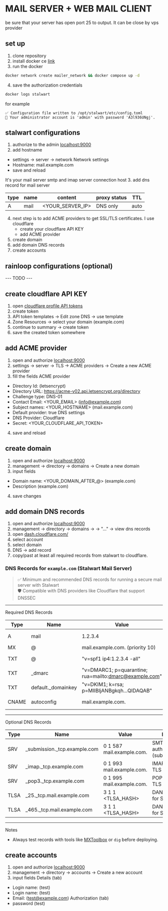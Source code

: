 # MAIL SERVER + WEB MAIL CLIENT

be sure that your server has open port 25 to output. It can be close by vps provider

## set up
1. clone repository
2. install docker ce [link](https://docs.docker.com/engine/install/ubuntu/)
3. run the docker 
```bash
docker network create mailer_network && docker compose up -d
```
4. save the authorization credentials
```bash
docker logs stalwart 
```

for example
```text
✅ Configuration file written to /opt/stalwart/etc/config.toml
🔑 Your administrator account is 'admin' with password 'A3l936UNgj'.
```

## stalwart configurations

1. authorize to the admin [localhost:9000](http://localhost:9000])
2. add hostname 
- settings -> server -> network
Network settings
- Hostname: mail.example.com
- save and reload

It's your mail server smtp and imap server connection host
3. add dns record for mail server

| type | name  | content | proxy status | TTL  |
|------|-------|---------|-------------|------|
| A    | mail |    <YOUR_SERVER_IP>     |    DNS only | auto |
4. next step is to add ACME providers to get SSL/TLS certificates. I use cloudflare
   - create your cloudflare API KEY
   - add ACME provider
5. create domain
6. add domain DNS records
7. create accounts

## rainloop configurations (optional)
--- TODO --- 

## create cloudflare API KEY
1. open [cloudflare profile API tokens](https://dash.cloudflare.com/profile/api-tokens)
2. create token
3. API token templates ->  Edit zone DNS -> use template
4. Zone Resources -> select your domain (example.com)
5. continue to summary -> create token
6. save the created token somewhere 

## add ACME provider
1. open and authorize [localhost:9000](http://localhost:9000])
2. settings -> server -> TLS -> ACME providers -> Create a new ACME provider
3. fill the fields
ACME provider
- Directory Id: <ANY> (letsencrypt)
- Directory URL: https://acme-v02.api.letsencrypt.org/directory
- Challenge type: DNS-01
- Contact Email: <YOUR_EMAIL> (info@example.com)
- Subject names: <YOUR_HOSTNAME> (mail.example.com)
- Default provider: true
DNS settings
- DNS Provider: Cloudflare
- Secret: <YOUR_CLOUDFLARE_API_TOKEN>
4. save and reload

## create domain
1. open and authorize [localhost:9000](http://localhost:9000])
2. management -> directory -> domains -> Create a new domain 
3. input fields
- Domain name: <YOUR_DOMAIN_AFTER_@> (example.com)
- Description <ANY> (example.com)
4. save changes 
## add domain DNS records
1. open and authorize [localhost:9000](http://localhost:9000])
2. management -> directory -> domains -> <DOMAIN> -> "..." -> view dns records
3. open [dash.cloudflare.com/](https://dash.cloudflare.com/)
4. select account 
5. select domain
6. DNS -> add record
7. copy/past at least all required records from stalwart to cloudflare.

### DNS Records for `example.com` (Stalwart Mail Server)

> ✅ Minimum and recommended DNS records for running a secure mail server with Stalwart  
> 🛡️ Compatible with DNS providers like Cloudflare that support DNSSEC

---

Required DNS Records

| Type  | Name                     | Value                                                                                   | Notes                                    |
|-------|--------------------------|------------------------------------------------------------------------------------------|------------------------------------------|
| A     | mail                     | 1.2.3.4                                                                                  | IP address of your mail server           |
| MX    | @                        | mail.example.com. (priority 10)                                                          | Main mail handler                        |
| TXT   | @                        | "v=spf1 ip4:1.2.3.4 -all"                                                                | SPF policy for allowed senders           |
| TXT   | _dmarc                   | "v=DMARC1; p=quarantine; rua=mailto:dmarc@example.com"                                   | DMARC policy                             |
| TXT   | default._domainkey       | "v=DKIM1; k=rsa; p=MIIBIjANBgkqh...QIDAQAB"                                              | DKIM public key                          |
| CNAME | autoconfig               | mail.example.com.                                                                        | Mail client autoconfiguration            |

---
Optional DNS Records

| Type   | Name                         | Value                                      | Notes                                     |
|--------|------------------------------|--------------------------------------------|-------------------------------------------|
| SRV    | _submission._tcp.example.com | 0 1 587 mail.example.com.                  | SMTP with authentication (submission)     |
| SRV    | _imap._tcp.example.com       | 0 1 993 mail.example.com.                  | IMAP over TLS                             |
| SRV    | _pop3._tcp.example.com       | 0 1 995 mail.example.com.                  | POP3 over TLS                             |
| TLSA   | _25._tcp.mail.example.com    | 3 1 1 <TLSA_HASH>                          | DANE record for SMTP                      |
| TLSA   | _465._tcp.mail.example.com   | 3 1 1 <TLSA_HASH>                          | DANE record for SMTPS                     |

---

Notes
- Always test records with tools like [MXToolbox](https://mxtoolbox.com/) or `dig` before deploying.

## create accounts
1. open and authorize [localhost:9000](http://localhost:9000])
2. management -> directory -> accounts -> Create a new account
3. input fields
Details (tab)
- Login name: <LOGIN> (test)
- Login name: <NAME> (test)
- Email: <EMAIL> (test@example.com)
Authorization (tab)
- password <PASSWORD> (test)

